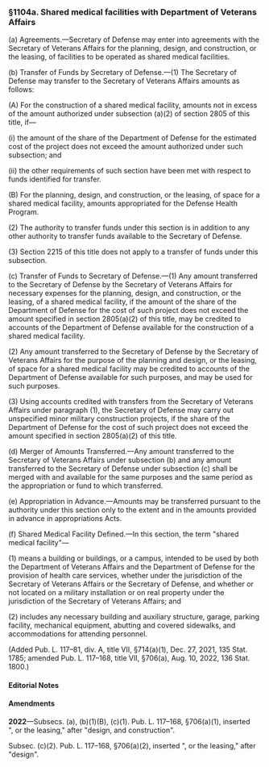 ### §1104a. Shared medical facilities with Department of Veterans Affairs ###

(a) Agreements.—Secretary of Defense may enter into agreements with the Secretary of Veterans Affairs for the planning, design, and construction, or the leasing, of facilities to be operated as shared medical facilities.

(b) Transfer of Funds by Secretary of Defense.—(1) The Secretary of Defense may transfer to the Secretary of Veterans Affairs amounts as follows:

(A) For the construction of a shared medical facility, amounts not in excess of the amount authorized under subsection (a)(2) of section 2805 of this title, if—

(i) the amount of the share of the Department of Defense for the estimated cost of the project does not exceed the amount authorized under such subsection; and

(ii) the other requirements of such section have been met with respect to funds identified for transfer.

(B) For the planning, design, and construction, or the leasing, of space for a shared medical facility, amounts appropriated for the Defense Health Program.

(2) The authority to transfer funds under this section is in addition to any other authority to transfer funds available to the Secretary of Defense.

(3) Section 2215 of this title does not apply to a transfer of funds under this subsection.

(c) Transfer of Funds to Secretary of Defense.—(1) Any amount transferred to the Secretary of Defense by the Secretary of Veterans Affairs for necessary expenses for the planning, design, and construction, or the leasing, of a shared medical facility, if the amount of the share of the Department of Defense for the cost of such project does not exceed the amount specified in section 2805(a)(2) of this title, may be credited to accounts of the Department of Defense available for the construction of a shared medical facility.

(2) Any amount transferred to the Secretary of Defense by the Secretary of Veterans Affairs for the purpose of the planning and design, or the leasing, of space for a shared medical facility may be credited to accounts of the Department of Defense available for such purposes, and may be used for such purposes.

(3) Using accounts credited with transfers from the Secretary of Veterans Affairs under paragraph (1), the Secretary of Defense may carry out unspecified minor military construction projects, if the share of the Department of Defense for the cost of such project does not exceed the amount specified in section 2805(a)(2) of this title.

(d) Merger of Amounts Transferred.—Any amount transferred to the Secretary of Veterans Affairs under subsection (b) and any amount transferred to the Secretary of Defense under subsection (c) shall be merged with and available for the same purposes and the same period as the appropriation or fund to which transferred.

(e) Appropriation in Advance.—Amounts may be transferred pursuant to the authority under this section only to the extent and in the amounts provided in advance in appropriations Acts.

(f) Shared Medical Facility Defined.—In this section, the term "shared medical facility"—

(1) means a building or buildings, or a campus, intended to be used by both the Department of Veterans Affairs and the Department of Defense for the provision of health care services, whether under the jurisdiction of the Secretary of Veterans Affairs or the Secretary of Defense, and whether or not located on a military installation or on real property under the jurisdiction of the Secretary of Veterans Affairs; and

(2) includes any necessary building and auxiliary structure, garage, parking facility, mechanical equipment, abutting and covered sidewalks, and accommodations for attending personnel.

(Added Pub. L. 117–81, div. A, title VII, §714(a)(1), Dec. 27, 2021, 135 Stat. 1785; amended Pub. L. 117–168, title VII, §706(a), Aug. 10, 2022, 136 Stat. 1800.)

#### **Editorial Notes** ####

#### Amendments ####

**2022**—Subsecs. (a), (b)(1)(B), (c)(1). Pub. L. 117–168, §706(a)(1), inserted ", or the leasing," after "design, and construction".

Subsec. (c)(2). Pub. L. 117–168, §706(a)(2), inserted ", or the leasing," after "design".